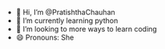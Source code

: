 - 👋 Hi, I’m @PratishthaChauhan
- 🌱 I’m currently learning python
- 💞️ I’m looking to more ways to learn coding
- 😄 Pronouns: She
  
